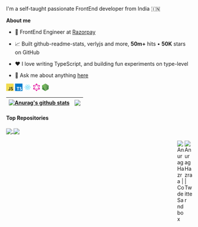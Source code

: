 ### <br />

I'm a self-taught passionate FrontEnd developer from India 🇮🇳

**About me**

- 💼 FrontEnd Engineer at [Razorpay](http://razorpay.com/)

- 📈 Built github-readme-stats, verlyjs and more, **50m+** hits • **50K** stars on GitHub

- ❤️ I love writing TypeScript, and building fun experiments on type-level

- 💬 Ask me about anything [here](https://github.com/Prwzrq/Prwzrq/issues)

<code><img height="20" alt="javascript" src="https://raw.githubusercontent.com/github/explore/80688e429a7d4ef2fca1e82350fe8e3517d3494d/topics/javascript/javascript.png"></code>
<code><img height="20" alt="typescript" src="https://raw.githubusercontent.com/github/explore/80688e429a7d4ef2fca1e82350fe8e3517d3494d/topics/typescript/typescript.png"></code>
<code><img height="20" alt="react" src="https://raw.githubusercontent.com/github/explore/80688e429a7d4ef2fca1e82350fe8e3517d3494d/topics/react/react.png"></code>
<code><img height="20" alt="graphql" src="https://raw.githubusercontent.com/github/explore/5c058a388828bb5fde0bcafd4bc867b5bb3f26f3/topics/graphql/graphql.png"></code>
<code><img height="20" alt="nodejs" src="https://raw.githubusercontent.com/github/explore/80688e429a7d4ef2fca1e82350fe8e3517d3494d/topics/nodejs/nodejs.png"></code>    


| <a href="https://github.com/Prwzrqr/github-readme-stats"><img align="center" src="https://github-readme-stats.vercel.app/api?username=Prwzrq&show_icons=true&include_all_commits=true&theme=buefy&hide_border=true" alt="Anurag's github stats" /></a> | <a href="https://github.com/Prwzrq/github-readme-stats"><img align="center" src="https://github-readme-stats.vercel.app/api/top-langs/?username=Prwzrq&layout=compact&theme=buefy&hide_border=true" /></a> |
| ------------- | ------------- |

#### Top Repositories


<a href="https://github.com/Prwzrq/github-readme-stats">
  <img align="center" src="https://github-readme-stats.vercel.app/api/pin/?username=Prwzrq&repo=github-readme-stats&theme=buefy" />
</a>
<a href="https://github.com/Prwzrq/Prwzrq.github.io">
  <img align="center" src="https://github-readme-stats.vercel.app/api/pin/?username=Prwzrq&repo=Prwzrq.github.io&theme=buefy" />
</a>

<br />
<br />

<a href="https://twitter.com/anuraghazru">
  <img align="right" alt="Anurag Hazra | Twitter" width="21px" src="https://raw.githubusercontent.com/Prwzrq/Prwzrq/master/assets/twitter.svg" />
</a>
<a href="https://codesandbox.io/u/Prwzrq">
  <img align="right" alt="Anurag Hazra | CodeSandbox" width="20px" src="https://raw.githubusercontent.com/Prwzrq/Prwzrq/master/assets/codesandbox.svg" />
</a>
